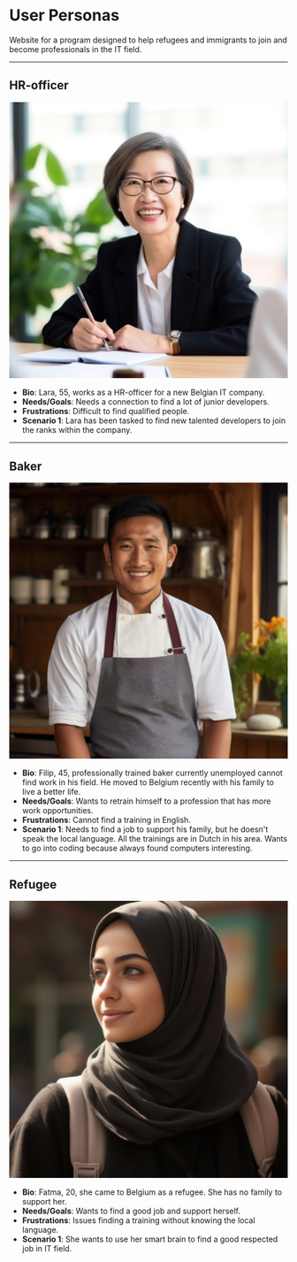 # User Personas

Website for a program designed to help refugees and immigrants to join and
become professionals in the IT field.

---

## HR-officer

![picture of Lara](lara.jpg)

- **Bio**: Lara, 55, works as a HR-officer for a new Belgian IT company.
- **Needs/Goals**: Needs a connection to find a lot of junior developers.
- **Frustrations**: Difficult to find qualified people.
- **Scenario 1**: Lara has been tasked to find new talented developers to join
  the ranks within the company.

---

## Baker

![picture of Filip](filip.jpg)

- **Bio**: Filip, 45, professionally trained baker currently unemployed cannot
  find work in his field. He moved to Belgium recently with his family to live a
  better life.
- **Needs/Goals**: Wants to retrain himself to a profession that has more work
  opportunities.
- **Frustrations**: Cannot find a training in English.
- **Scenario 1**: Needs to find a job to support his family, but he doesn't
  speak the local language. All the trainings are in Dutch in his area. Wants to
  go into coding because always found computers interesting.

---

## Refugee

![picture of Fatma](fatma.jpg)

- **Bio**: Fatma, 20, she came to Belgium as a refugee. She has no family to
  support her.
- **Needs/Goals**: Wants to find a good job and support herself.
- **Frustrations**: Issues finding a training without knowing the local
  language.
- **Scenario 1**: She wants to use her smart brain to find a good respected job
  in IT field.
